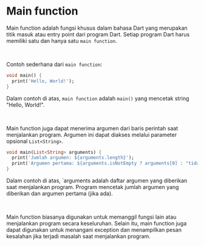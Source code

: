 # Main function

Main function adalah fungsi khusus dalam bahasa Dart yang merupakan titik masuk atau entry point dari program Dart. Setiap program Dart harus memiliki satu dan hanya satu `main function`.

</br>

Contoh sederhana dari `main function`:

```Dart
void main() {
  print('Hello, World!');
}
```

Dalam contoh di atas, `main function` adalah `main()` yang mencetak string "Hello, World!".

</br>

Main function juga dapat menerima argumen dari baris perintah saat menjalankan program. Argumen ini dapat diakses melalui parameter opsional `List<String>`.

```Dart
void main(List<String> arguments) {
  print('Jumlah argumen: ${arguments.length}');
  print('Argumen pertama: ${arguments.isNotEmpty ? arguments[0] : "tidak ada"}');
}
```

Dalam contoh di atas, `arguments adalah daftar argumen yang diberikan saat menjalankan program. Program mencetak jumlah argumen yang diberikan dan argumen pertama (jika ada).

</br>

Main function biasanya digunakan untuk memanggil fungsi lain atau menjalankan program secara keseluruhan. Selain itu, main function juga dapat digunakan untuk menangani exception dan menampilkan pesan kesalahan jika terjadi masalah saat menjalankan program.